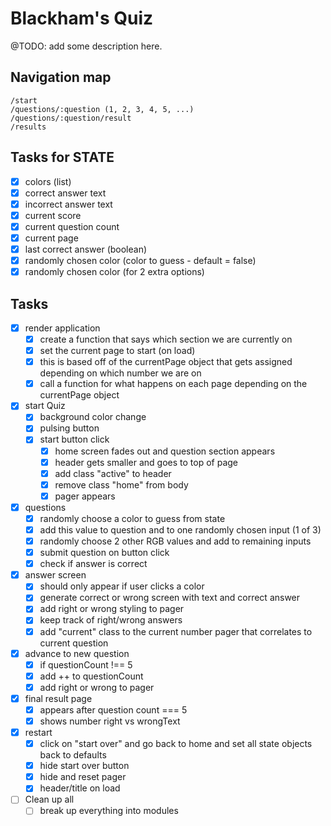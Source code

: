 # Blackham's Quiz

@TODO: add some description here.

## Navigation map

```
/start
/questions/:question (1, 2, 3, 4, 5, ...)
/questions/:question/result
/results
```
## Tasks for STATE
- [x] colors (list)
- [x] correct answer text
- [x] incorrect answer text
- [x] current score
- [x] current question count
- [x] current page
- [x] last correct answer (boolean)
- [x] randomly chosen color (color to guess - default = false)
- [x] randomly chosen color (for 2 extra options)

## Tasks

- [x] render application
  - [x] create a function that says which section we are currently on
  - [x] set the current page to start (on load)
  - [x] this is based off of the currentPage object that gets assigned depending on which number we are on
  - [x] call a function for what happens on each page depending on the currentPage object
- [x] start Quiz
  - [x] background color change
  - [x] pulsing button
  - [x] start button click
    - [x] home screen fades out and question section appears
    - [x] header gets smaller and goes to top of page
    - [x] add class "active" to header
    - [x] remove class "home" from body
    - [x] pager appears
- [x] questions
  - [x] randomly choose a color to guess from state
  - [x] add this value to question and to one randomly chosen input (1 of 3)
  - [x] randomly choose 2 other RGB values and add to remaining inputs
  - [x] submit question on button click
  - [x] check if answer is correct
- [x] answer screen
  - [x] should only appear if user clicks a color
  - [x] generate correct or wrong screen with text and correct answer
  - [x] add right or wrong styling to pager
  - [x] keep track of right/wrong answers
  - [x] add "current" class to the current number pager that correlates to current question
- [x] advance to new question
  - [x] if questionCount !== 5
  - [x] add ++ to questionCount
  - [x] add right or wrong to pager
- [x] final result page
  - [x] appears after question count === 5
  - [x] shows number right vs wrongText
- [x] restart
  - [x] click on "start over" and go back to home and set all state objects back to defaults
  - [x] hide start over button
  - [x] hide and reset pager
  - [x] header/title on load
- [ ] Clean up all
  - [ ] break up everything into modules

